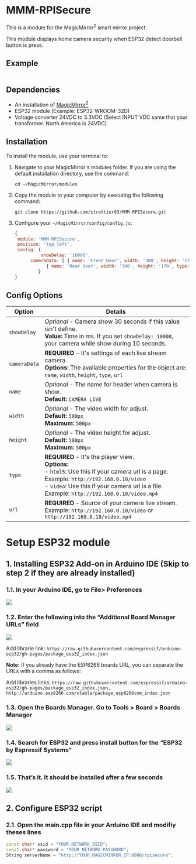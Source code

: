 # MMM-RPISecure
This is a module for the MagicMirror<sup>2</sup> smart mirror project.

This module displays home camera security when ESP32 detect doorbell button is press.

## Example

![]()

## Dependencies
  * An installation of [MagicMirror<sup>2</sup>](https://github.com/MichMich/MagicMirror)
  * ESP32 module (Example: ESP32-WROOM-32D)
  * Voltage converter 24VDC to 3.3VDC (Select INPUT VDC same that your transformer. North America is 24VDC)

## Installation
To install the module, use your terminal to:
 1. Navigate to your MagicMirror's modules folder. If you are using the default installation directory, use the command:
    
    `cd ~/MagicMirror/modules`
    
 2. Copy the module to your computer by executing the following command:
    
    `git clone https://github.com/strottier93/MMM-RPISecure.git`
    
 3. Configure your `~/MagicMirror/config/config.js`:

    ```js
    {
	 module: 'MMM-RPISecure',
	 position: 'top_left',
	 config: {
	          showDelay: '10000',
		  cameraData: [ { name: 'Front Door', width: '300', height: '170', type: 'html5', url: 'http://ADDRESS_IP/video' },
				{ name: 'Rear Door', width: '300', height: '170', type: 'video', url: 'http://ADDRESS_IP/video.mp4' } ]
	         }
    }
    ```

## Config Options
| Option                  | Details                                                                                                                                                                                                                                            |
| ----------------------- | -------------------------------------------------------------------------------------------------------------------------------------------------------------------------------------------------------------------------------------------------- |
| `showDelay`             | _Optional_ - Camera show 30 seconds if this value isn't define.<br />**Value:** Time in ms. If you set `showDelay: 10000`, your camera while show during 10 seconds.                                                                               |  
| `cameraData`            | **REQUIRED** - It's settings of each live stream camera.<br />**Options:** The available properties for the object are: `name`, `width`, `height`, `type`, `url`                                                                                   |
| `name`                  | _Optional_ - The name for header when camera is show.<br />**Default:** `CAMERA LIVE`                                                                                                                                                              |
| `width`                 | _Optional_ - The video width for adjust.<br />**Default:** `500px`<br />**Maximum:** `500px`                                                                                                                                                       |
| `height`                | _Optional_ - The video height for adjust.<br />**Default:** `500px`<br />**Maximum:** `500px`                                                                                                                                                      |
| `type`                  | **REQUIRED** - It's the player view.<br />**Options:**<br />- `html5`: Use this if your camera url is a page. Example: `http://192.168.0.10/video`<br />- `video`: Use this if your camera url is a file. Example: `http://192.168.0.10/video.mp4` |
| `url`                   | **REQUIRED** - Source of your camera live stream. Example: `http://192.168.0.10/video` or `http://192.168.0.10/video.mp4`                                                                                                                          |


# Setup ESP32 module

## 1\. Installing ESP32 Add-on in Arduino IDE (Skip to step 2 if they are already installed)

### 1.1\. In your Arduino IDE, go to File> Preferences

![](https://i0.wp.com/randomnerdtutorials.com/wp-content/uploads/2016/12/arduino-ide-open-preferences.png?w=196&quality=100&strip=all&ssl=1)

### 1.2\. Enter the following into the “Additional Board Manager URLs” field

![](https://i0.wp.com/randomnerdtutorials.com/wp-content/uploads/2022/04/ESP32-URL-Arduino-IDE.png?w=828&quality=100&strip=all&ssl=1)

Add librarie link: `https://raw.githubusercontent.com/espressif/arduino-esp32/gh-pages/package_esp32_index.json`

**Note:** If you already have the ESP8266 boards URL, you can separate the URLs with a comma as follows:

Add libraries links: `https://raw.githubusercontent.com/espressif/arduino-esp32/gh-pages/package_esp32_index.json, http://arduino.esp8266.com/stable/package_esp8266com_index.json`

### 1.3\. Open the Boards Manager. Go to Tools > Board > Boards Manager

![](https://i0.wp.com/randomnerdtutorials.com/wp-content/uploads/2018/06/boardsManager.png?w=628&quality=100&strip=all&ssl=1)

### 1.4\. Search for ESP32 and press install button for the “ESP32 by Espressif Systems“

![](https://i0.wp.com/randomnerdtutorials.com/wp-content/uploads/2018/06/installing.png?w=786&quality=100&strip=all&ssl=1)

### 1.5\. That’s it. It should be installed after a few seconds

![](https://i0.wp.com/randomnerdtutorials.com/wp-content/uploads/2019/07/ESP32-Board-add-on-in-Arduino-IDE-installed.png?w=786&quality=100&strip=all&ssl=1)

## 2\. Configure ESP32 script

### 2.1\. Open the main.cpp file in your Arduino IDE and modifiy theses lines

```c++
const char* ssid = "YOUR_NETWORK_SSID";
const char* password = "YOUR_NETWORK_PASSWORD";
String serverName = "http://YOUR_MAGICMIRROR_IP:8080/rpisecure";
```









